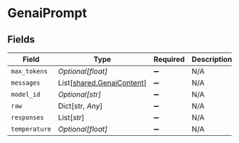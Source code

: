 # GenaiPrompt


## Fields

| Field                                                            | Type                                                             | Required                                                         | Description                                                      |
| ---------------------------------------------------------------- | ---------------------------------------------------------------- | ---------------------------------------------------------------- | ---------------------------------------------------------------- |
| `max_tokens`                                                     | *Optional[float]*                                                | :heavy_minus_sign:                                               | N/A                                                              |
| `messages`                                                       | List[[shared.GenaiContent](../../models/shared/genaicontent.md)] | :heavy_minus_sign:                                               | N/A                                                              |
| `model_id`                                                       | *Optional[str]*                                                  | :heavy_minus_sign:                                               | N/A                                                              |
| `raw`                                                            | Dict[str, *Any*]                                                 | :heavy_minus_sign:                                               | N/A                                                              |
| `responses`                                                      | List[*str*]                                                      | :heavy_minus_sign:                                               | N/A                                                              |
| `temperature`                                                    | *Optional[float]*                                                | :heavy_minus_sign:                                               | N/A                                                              |